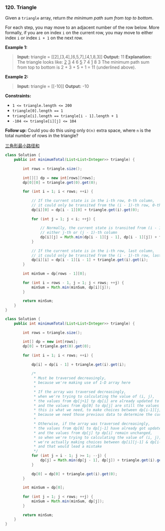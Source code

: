 ### 120. Triangle

Given a `triangle` array, return *the minimum path sum from top to bottom*.

For each step, you may move to an adjacent number of the row below. More formally, if you are on index `i` on the current row, you may move to either index `i` or index `i + 1` on the next row.

**Example 1:**

> **Input:** triangle = [[2],[3,4],[6,5,7],[4,1,8,3]]
> **Output:** 11
> **Explanation:** The triangle looks like:
>    <u>2</u>
>   <u>3</u> 4
>  6 <u>5</u> 7
> 4 <u>1</u> 8 3
> The minimum path sum from top to bottom is 2 + 3 + 5 + 1 = 11 (underlined above).

**Example 2:**

> **Input:** triangle = [[-10]]
> **Output:** -10

**Constraints:**

- `1 <= triangle.length <= 200`
- `triangle[0].length == 1`
- `triangle[i].length == triangle[i - 1].length + 1`
- `-104 <= triangle[i][j] <= 104`

**Follow up:** Could you do this using only `O(n)` extra space, where `n` is the total number of rows in the triangle?

[三角形最小路径和](https://leetcode.cn/problems/triangle/solution/san-jiao-xing-zui-xiao-lu-jing-he-by-leetcode-solu/)

```java
class Solution {
    public int minimumTotal(List<List<Integer>> triangle) {
        
        int rows = triangle.size();
        
        int[][] dp = new int[rows][rows];
        dp[0][0] = triangle.get(0).get(0);
        
        for (int i = 1; i < rows; ++i) {
     
            // If the current state is in the i-th row, 0-th column, 
            // it could only be transited from the (i - 1)-th row, 0-th column
            dp[i][0] = dp[i - 1][0] + triangle.get(i).get(0);
            
            for (int j = 1; j < i; ++j) {
                
                // Normally, the current state is transited from (i - 1)-th row, 
                // either j-th or (j - 1)-th column
                dp[i][j] = Math.min(dp[i - 1][j - 1], dp[i - 1][j]) + triangle.get(i).get(j);
            }
            
            // If the current state is in the i-th row, last column, 
            // it could only be transited from the (i - 1)-th row, last column
            dp[i][i] = dp[i - 1][i - 1] + triangle.get(i).get(i);
        }
        
        int minSum = dp[rows - 1][0];
        
        for (int i = rows - 1, j = 1; j < rows; ++j) {
            minSum = Math.min(minSum, dp[i][j]);
        }
        
        return minSum;
    }
}
```

```java
class Solution {
    public int minimumTotal(List<List<Integer>> triangle) {
        
        int rows = triangle.size();
        
        int[] dp = new int[rows];
        dp[0] = triangle.get(0).get(0);
        
        for (int i = 1; i < rows; ++i) {
     
            dp[i] = dp[i - 1] + triangle.get(i).get(i);
            
            /*
             * Must be traversed decreasingly,  
             * because we're making use of 1-D array here
             *  
             * If the array was traversed decreasingly,
             * when we're trying to calculating the value of (i, j),
             * the values from dp[j+1] tp dp[i] are already updated to the values of i-th row, 
             * and the values from dp[0] to dp[j] are still the values of (i-1)-th row,
             * this is what we need, to make choices between dp[i-1][j] & dp[i-1][j-1], 
             * because we need those previous data to determine the current data
             *
             * Otherwise, if the array was traversed decreasingly,
             * the values from dp[0] to dp[j-1] have already got updated, 
             * and the values from dp[j] tp dp[i] remain unchanged, 
             * so when we're trying to calculating the value of (i, j),
             * we're actually making choices between dp[i][j-1] & dp[i-1][j], 
             * and that would lead a mistake
             */
            for (int j = i - 1; j >= 1; --j) {
                dp[j] = Math.min(dp[j - 1], dp[j]) + triangle.get(i).get(j);
            }
            
            dp[0] = dp[0] + triangle.get(i).get(0);
        }
        
        int minSum = dp[0];
        
        for (int j = 1; j < rows; ++j) {
            minSum = Math.min(minSum, dp[j]);
        }
        
        return minSum;
    }
}
```
